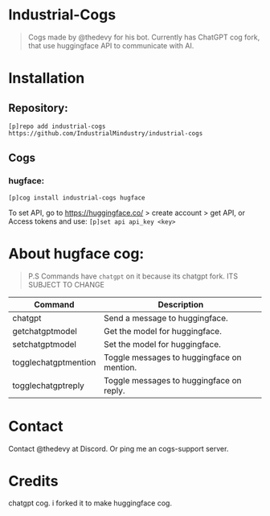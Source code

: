 # Industrial-Cogs
> Cogs made by @thedevy for his bot.
> Currently has ChatGPT cog fork, that use huggingface API to communicate with AI.

# Installation
## Repository:
`
[p]repo add industrial-cogs https://github.com/IndustrialMindustry/industrial-cogs
`
## Cogs
### hugface:

`
[p]cog install industrial-cogs hugface 
`

To set API, go to https://huggingface.co/ > create account > get API, or Access tokens and use:
`
[p]set api api_key <key>
`


# About hugface cog:
> P.S Commands have `chatgpt` on it because its chatgpt fork. ITS SUBJECT TO CHANGE


| Command              | Description                            |
| -------------------- | -------------------------------------- |
| chatgpt              | Send a message to huggingface.             |
| getchatgptmodel      | Get the model for huggingface.             |
| setchatgptmodel      | Set the model for huggingface.             |
| togglechatgptmention | Toggle messages to huggingface on mention. |
| togglechatgptreply   | Toggle messages to huggingface on reply.   |

# Contact
Contact @thedevy at Discord. Or ping me an cogs-support server.

# Credits
chatgpt cog. i forked it to make huggingface cog.
